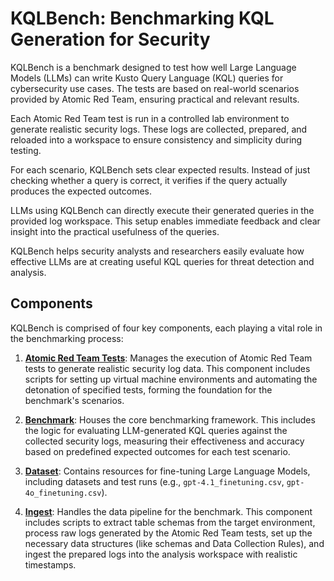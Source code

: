 # KQLBench: Benchmarking KQL Generation for Security

KQLBench is a benchmark designed to test how well Large Language Models (LLMs) can write Kusto Query Language (KQL) queries for cybersecurity use cases. The tests are based on real-world scenarios provided by Atomic Red Team, ensuring practical and relevant results.

Each Atomic Red Team test is run in a controlled lab environment to generate realistic security logs. These logs are collected, prepared, and reloaded into a workspace to ensure consistency and simplicity during testing.

For each scenario, KQLBench sets clear expected results. Instead of just checking whether a query is correct, it verifies if the query actually produces the expected outcomes.

LLMs using KQLBench can directly execute their generated queries in the provided log workspace. This setup enables immediate feedback and clear insight into the practical usefulness of the queries.

KQLBench helps security analysts and researchers easily evaluate how effective LLMs are at creating useful KQL queries for threat detection and analysis.

## Components

KQLBench is comprised of four key components, each playing a vital role in the benchmarking process:

1.  **[Atomic Red Team Tests](AtomicRedTeamTests)**:
    Manages the execution of Atomic Red Team tests to generate realistic security log data. This component includes scripts for setting up virtual machine environments and automating the detonation of specified tests, forming the foundation for the benchmark's scenarios.

2.  **[Benchmark](Benchmark)**:
    Houses the core benchmarking framework. This includes the logic for evaluating LLM-generated KQL queries against the collected security logs, measuring their effectiveness and accuracy based on predefined expected outcomes for each test scenario.

3.  **[Dataset](Dataset)**:
    Contains resources for fine-tuning Large Language Models, including datasets and test runs (e.g., `gpt-4.1_finetuning.csv`, `gpt-4o_finetuning.csv`).

4.  **[Ingest](Ingest)**:
    Handles the data pipeline for the benchmark. This component includes scripts to extract table schemas from the target environment, process raw logs generated by the Atomic Red Team tests, set up the necessary data structures (like schemas and Data Collection Rules), and ingest the prepared logs into the analysis workspace with realistic timestamps.